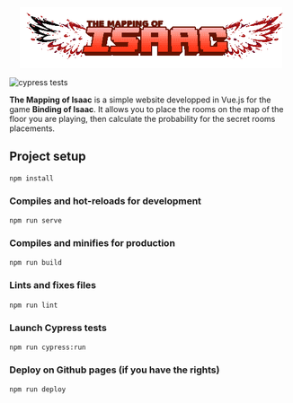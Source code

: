 <div align="center">
    <img src="https://raw.githubusercontent.com/lne0nl/mapping-of-isaac/master/src/assets/logo-rm.png">
</div>

![cypress tests](https://github.com/lne0nl/mapping-of-isaac/actions/workflows/github-actions-init.yml/badge.svg?branch=master)


<p><b>The Mapping of Isaac</b> is a simple website developped in Vue.js for the game <b>Binding of Isaac</b>.
It allows you to place the rooms on the map of the floor you are playing, then calculate the probability for the secret rooms placements.
</p>

## Project setup
```
npm install
```

### Compiles and hot-reloads for development
```
npm run serve
```

### Compiles and minifies for production
```
npm run build
```

### Lints and fixes files
```
npm run lint
```

### Launch Cypress tests
```
npm run cypress:run
```

### Deploy on Github pages (if you have the rights)
```
npm run deploy
```
